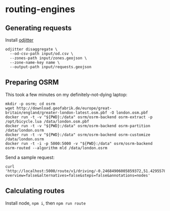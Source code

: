 # routing-engines

## Generating requests

Install [odjitter](https://github.com/dabreegster/odjitter)

```shell
odjitter disaggregate \
  --od-csv-path input/od.csv \
  --zones-path input/zones.geojson \
  --zone-name-key name \
  --output-path input/requests.geojson
```

## Preparing OSRM

This took a few minutes on my definitely-not-dying laptop:

```
mkdir -p osrm; cd osrm
wget http://download.geofabrik.de/europe/great-britain/england/greater-london-latest.osm.pbf -O london.osm.pbf
docker run -t -v "${PWD}:/data" osrm/osrm-backend osrm-extract -p /opt/bicycle.lua /data/london.osm.pbf
docker run -t -v "${PWD}:/data" osrm/osrm-backend osrm-partition /data/london.osrm
docker run -t -v "${PWD}:/data" osrm/osrm-backend osrm-customize /data/london.osrm
docker run -t -i -p 5000:5000 -v "${PWD}:/data" osrm/osrm-backend osrm-routed --algorithm mld /data/london.osrm
```

Send a sample request:

```
curl 'http://localhost:5000/route/v1/driving/-0.24684906005859372,51.42955782907472;-0.3240966796875,51.51515248101072?overview=false&alternatives=false&steps=false&annotations=nodes'
```

## Calculating routes

Install node, `npm i`, then `npm run route`
